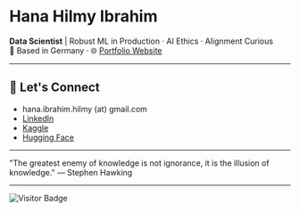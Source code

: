 # Hana Hilmy Ibrahim

**Data Scientist** | Robust ML in Production · AI Ethics · Alignment Curious  
📍 Based in Germany · 🌐 [Portfolio Website](https://hanahibrahim.framer.website)

---

## 🔗 Let's Connect

- hana.ibrahim.hilmy (at) gmail.com  
- [LinkedIn](https://www.linkedin.com/in/hana-h-ibrahim)  
- [Kaggle](https://www.kaggle.com/hanaibrahim)  
- [Hugging Face](https://huggingface.co/hhilmy)

---

"The greatest enemy of knowledge is not ignorance, it is the illusion of knowledge."
— Stephen Hawking

---

![Visitor Badge](https://visitor-badge.laobi.icu/badge?page_id=hanahcodes.hanahcodes)
